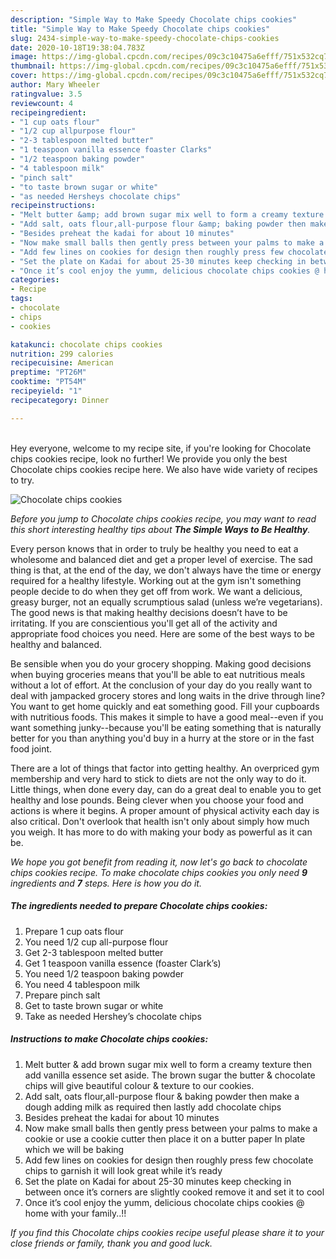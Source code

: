 ```yaml
---
description: "Simple Way to Make Speedy Chocolate chips cookies"
title: "Simple Way to Make Speedy Chocolate chips cookies"
slug: 2434-simple-way-to-make-speedy-chocolate-chips-cookies
date: 2020-10-18T19:38:04.783Z
image: https://img-global.cpcdn.com/recipes/09c3c10475a6efff/751x532cq70/chocolate-chips-cookies-recipe-main-photo.jpg
thumbnail: https://img-global.cpcdn.com/recipes/09c3c10475a6efff/751x532cq70/chocolate-chips-cookies-recipe-main-photo.jpg
cover: https://img-global.cpcdn.com/recipes/09c3c10475a6efff/751x532cq70/chocolate-chips-cookies-recipe-main-photo.jpg
author: Mary Wheeler
ratingvalue: 3.5
reviewcount: 4
recipeingredient:
- "1 cup oats flour"
- "1/2 cup allpurpose flour"
- "2-3 tablespoon melted butter"
- "1 teaspoon vanilla essence foaster Clarks"
- "1/2 teaspoon baking powder"
- "4 tablespoon milk"
- "pinch salt"
- "to taste brown sugar or white"
- "as needed Hersheys chocolate chips"
recipeinstructions:
- "Melt butter &amp; add brown sugar mix well to form a creamy texture then add vanilla essence set aside. The brown sugar the butter &amp; chocolate chips will give beautiful colour &amp; texture to our cookies."
- "Add salt, oats flour,all-purpose flour &amp; baking powder then make a dough adding milk as required then lastly add chocolate chips"
- "Besides preheat the kadai for about 10 minutes"
- "Now make small balls then gently press between your palms to make a cookie or use a cookie cutter then place it on a butter paper In plate which we will be baking"
- "Add few lines on cookies for design then roughly press few chocolate chips to garnish it will look great while it’s ready"
- "Set the plate on Kadai for about 25-30 minutes keep checking in between once it’s corners are slightly cooked remove it and set it to cool"
- "Once it’s cool enjoy the yumm, delicious chocolate chips cookies @ home with your family..!!"
categories:
- Recipe
tags:
- chocolate
- chips
- cookies

katakunci: chocolate chips cookies 
nutrition: 299 calories
recipecuisine: American
preptime: "PT26M"
cooktime: "PT54M"
recipeyield: "1"
recipecategory: Dinner

---
```

<br>
Hey everyone, welcome to my recipe site, if you're looking for Chocolate chips cookies recipe, look no further! We provide you only the best Chocolate chips cookies recipe here. We also have wide variety of recipes to try.
<br>


![Chocolate chips cookies](https://img-global.cpcdn.com/recipes/09c3c10475a6efff/751x532cq70/chocolate-chips-cookies-recipe-main-photo.jpg)

<i>Before you jump to Chocolate chips cookies recipe, you may want to read this short interesting healthy tips about <strong>The Simple Ways to Be Healthy</strong>.</i>

Every person knows that in order to truly be healthy you need to eat a wholesome and balanced diet and get a proper level of exercise. The sad thing is that, at the end of the day, we don't always have the time or energy required for a healthy lifestyle. Working out at the gym isn't something people decide to do when they get off from work. We want a delicious, greasy burger, not an equally scrumptious salad (unless we’re vegetarians). The good news is that making healthy decisions doesn’t have to be irritating. If you are conscientious you'll get all of the activity and appropriate food choices you need. Here are some of the best ways to be healthy and balanced.

Be sensible when you do your grocery shopping. Making good decisions when buying groceries means that you'll be able to eat nutritious meals without a lot of effort. At the conclusion of your day do you really want to deal with jampacked grocery stores and long waits in the drive through line? You want to get home quickly and eat something good. Fill your cupboards with nutritious foods. This makes it simple to have a good meal--even if you want something junky--because you'll be eating something that is naturally better for you than anything you'd buy in a hurry at the store or in the fast food joint.

There are a lot of things that factor into getting healthy. An overpriced gym membership and very hard to stick to diets are not the only way to do it. Little things, when done every day, can do a great deal to enable you to get healthy and lose pounds. Being clever when you choose your food and actions is where it begins. A proper amount of physical activity each day is also critical. Don't overlook that health isn't only about simply how much you weigh. It has more to do with making your body as powerful as it can be. 


<i>We hope you got benefit from reading it, now let's go back to chocolate chips cookies recipe. To make chocolate chips cookies you only need <strong>9</strong> ingredients and <strong>7</strong> steps. Here is how you do it.
</i>

##### The ingredients needed to prepare Chocolate chips cookies:

1. Prepare 1 cup oats flour
1. You need 1/2 cup all-purpose flour
1. Get 2-3 tablespoon melted butter
1. Get 1 teaspoon vanilla essence (foaster Clark’s)
1. You need 1/2 teaspoon baking powder
1. You need 4 tablespoon milk
1. Prepare pinch salt
1. Get to taste brown sugar or white
1. Take as needed Hershey’s chocolate chips


##### Instructions to make Chocolate chips cookies:

1. Melt butter &amp; add brown sugar mix well to form a creamy texture then add vanilla essence set aside. The brown sugar the butter &amp; chocolate chips will give beautiful colour &amp; texture to our cookies.
1. Add salt, oats flour,all-purpose flour &amp; baking powder then make a dough adding milk as required then lastly add chocolate chips
1. Besides preheat the kadai for about 10 minutes
1. Now make small balls then gently press between your palms to make a cookie or use a cookie cutter then place it on a butter paper In plate which we will be baking
1. Add few lines on cookies for design then roughly press few chocolate chips to garnish it will look great while it’s ready
1. Set the plate on Kadai for about 25-30 minutes keep checking in between once it’s corners are slightly cooked remove it and set it to cool
1. Once it’s cool enjoy the yumm, delicious chocolate chips cookies @ home with your family..!!


<i>If you find this Chocolate chips cookies recipe useful please share it to your close friends or family, thank you and good luck.</i>

